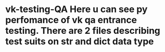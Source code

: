 # vk-testing-QA Here u can see py perfomance of vk qa entrance testing. There are 2 files describing test suits on str and dict data type

